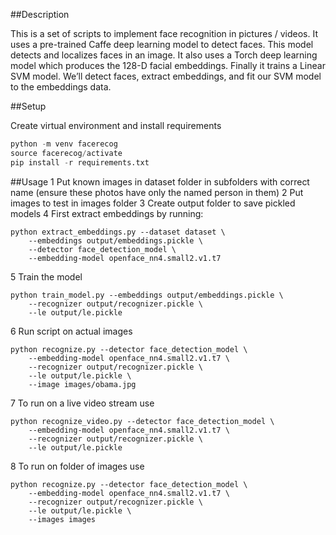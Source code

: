 ##Description

This is a set of scripts to implement face recognition in pictures / videos.  It uses a pre-trained Caffe deep learning model to detect faces. This model detects and localizes faces in an image.  It also uses a Torch deep learning model which produces the 128-D facial embeddings.  Finally it trains a Linear SVM model. We’ll detect faces, extract embeddings, and fit our SVM model to the embeddings data.

##Setup

Create virtual environment and install requirements

```python
python -m venv facerecog
source facerecog/activate
pip install -r requirements.txt
```

##Usage
1 Put known images in dataset folder in subfolders with correct name (ensure these photos have only the named person in them)
2 Put images to test in images folder
3 Create output folder to save pickled models
4 First extract embeddings by running:
```shell
python extract_embeddings.py --dataset dataset \
	--embeddings output/embeddings.pickle \
	--detector face_detection_model \
	--embedding-model openface_nn4.small2.v1.t7
```

5 Train the model
```shell
python train_model.py --embeddings output/embeddings.pickle \
	--recognizer output/recognizer.pickle \
	--le output/le.pickle
```

6 Run script on actual images
```shell
python recognize.py --detector face_detection_model \
	--embedding-model openface_nn4.small2.v1.t7 \
	--recognizer output/recognizer.pickle \
	--le output/le.pickle \
	--image images/obama.jpg
```

7 To run on a live video stream use
```shell
python recognize_video.py --detector face_detection_model \
	--embedding-model openface_nn4.small2.v1.t7 \
	--recognizer output/recognizer.pickle \
	--le output/le.pickle
```

8 To run on folder of images use
```shell
python recognize.py --detector face_detection_model \
	--embedding-model openface_nn4.small2.v1.t7 \
	--recognizer output/recognizer.pickle \
	--le output/le.pickle \
	--images images
```